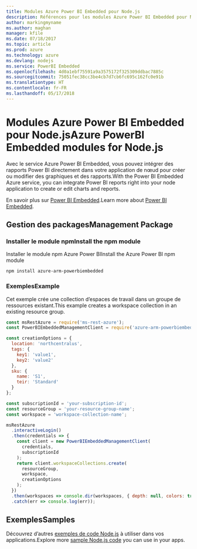 ```yaml
---
title: Modules Azure Power BI Embedded pour Node.js
description: Références pour les modules Azure Power BI Embedded pour Node.js
author: markingmyname
ms.author: maghan
manager: kfile
ms.date: 07/18/2017
ms.topic: article
ms.prod: azure
ms.technology: azure
ms.devlang: nodejs
ms.service: PowerBI Embedded
ms.openlocfilehash: 4d0a1ebf75591a9a3575172f325309ddbac7885c
ms.sourcegitcommit: 75051fec38cc3be4cb7d7cb6fc695c162fc0e91b
ms.translationtype: HT
ms.contentlocale: fr-FR
ms.lasthandoff: 05/17/2018
---
```

# <a name="azure-powerbi-embedded-modules-for-nodejs"></a><span data-ttu-id="26c51-103">Modules Azure Power BI Embedded pour Node.js</span><span class="sxs-lookup"><span data-stu-id="26c51-103">Azure PowerBI Embedded modules for Node.js</span></span>

<span data-ttu-id="26c51-104">Avec le service Azure Power BI Embedded, vous pouvez intégrer des rapports Power BI directement dans votre application de nœud pour créer ou modifier des graphiques et des rapports.</span><span class="sxs-lookup"><span data-stu-id="26c51-104">With the Power BI Embedded Azure service, you can integrate Power BI reports right into your node application to create or edit charts and reports.</span></span>

<span data-ttu-id="26c51-105">En savoir plus sur [Power BI Embedded](https://powerbi.microsoft.com/documentation/powerbi-developer-embedding/).</span><span class="sxs-lookup"><span data-stu-id="26c51-105">Learn more about [Power BI Embedded](https://powerbi.microsoft.com/documentation/powerbi-developer-embedding/).</span></span>

## <a name="management-package"></a><span data-ttu-id="26c51-106">Gestion des packages</span><span class="sxs-lookup"><span data-stu-id="26c51-106">Management Package</span></span>

### <a name="install-the-npm-module"></a><span data-ttu-id="26c51-107">Installer le module npm</span><span class="sxs-lookup"><span data-stu-id="26c51-107">Install the npm module</span></span>

<span data-ttu-id="26c51-108">Installer le module npm Azure Power BI</span><span class="sxs-lookup"><span data-stu-id="26c51-108">Install the Azure Power BI npm module</span></span>

```bash
npm install azure-arm-powerbiembedded
```

### <a name="example"></a><span data-ttu-id="26c51-109">Exemples</span><span class="sxs-lookup"><span data-stu-id="26c51-109">Example</span></span>

<span data-ttu-id="26c51-110">Cet exemple crée une collection d’espaces de travail dans un groupe de ressources existant.</span><span class="sxs-lookup"><span data-stu-id="26c51-110">This example creates a workspace collection in an existing resource group.</span></span>

```javascript
const msRestAzure = require('ms-rest-azure');
const PowerBIEmbeddedManagementClient = require('azure-arm-powerbiembedded');

const creationOptions = {
  location: 'northcentralus',
  tags: {
    key1: 'value1',
    key2: 'value2'
  },
  sku: {
    name: 'S1',
    teir: 'Standard'
  }
};

const subscriptionId = 'your-subscription-id';
const resourceGroup = 'your-resource-group-name';
const workspace = 'workspace-collection-name';

msRestAzure
  .interactiveLogin()
  .then(credentials => {
    const client = new PowerBIEmbeddedManagementClient(
      credentials,
      subscriptionId
    );
    return client.workspaceCollections.create(
      resourceGroup,
      workspace,
      creationOptions
    );
  })
  .then(workspaces => console.dir(workspaces, { depth: null, colors: true }))
  .catch(err => console.log(err));
```

## <a name="samples"></a><span data-ttu-id="26c51-111">Exemples</span><span class="sxs-lookup"><span data-stu-id="26c51-111">Samples</span></span>

<span data-ttu-id="26c51-112">Découvrez d’autres [exemples de code Node.js](https://azure.microsoft.com/resources/samples/?platform=nodejs) à utiliser dans vos applications.</span><span class="sxs-lookup"><span data-stu-id="26c51-112">Explore more [sample Node.js code](https://azure.microsoft.com/resources/samples/?platform=nodejs) you can use in your apps.</span></span>

